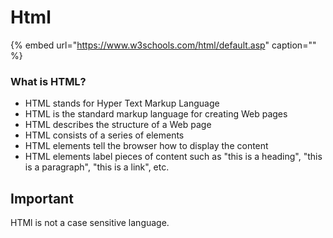 # Html

{% embed url="https://www.w3schools.com/html/default.asp" caption="" %}

### What is HTML?

* HTML stands for Hyper Text Markup Language
* HTML is the standard markup language for creating Web pages
* HTML describes the structure of a Web page
* HTML consists of a series of elements
* HTML elements tell the browser how to display the content
* HTML elements label pieces of content such as "this is a heading", "this is a paragraph", "this is a link", etc.

## Important

HTMl is not a case sensitive language.

